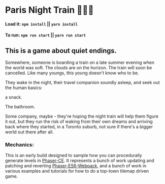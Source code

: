 # Paris Night Train 🗼🌃🚋

#### Load it: `npm install` || `yarn install`
#### To run: `npm run start` || `yarn run start`

## This is a game about quiet endings.

Somewhere, someone is boarding a train on a late summer evening when the world was soft. The clouds are on the horizon. The train will soon be cancelled. Like many youngs, this young doesn't know who to be.

They wake in the night, their travel companion soundly asleep, and seek out the human basics: 

a snack.

The bathroom.

Some company, maybe - they're hoping the night train will help them figure it out, but they run the risk of waking from their own dreams and arriving back where they started, in a Toronto suburb, not sure if there's a bigger world out there after all.

### Mechanics:
This is an early build designed to sample how you can procedurally generate levels in [Phaser-CE](http://phaser.io/). It represents a bunch of work updating and patching and reverting [Phaser-ES6-Webpack](https://github.com/lean/phaser-es6-webpack), and a bunch of work in various examples and tutorials for how to do a top-town tilemap driven game.
